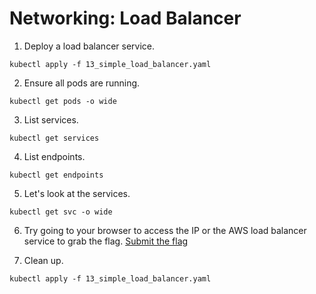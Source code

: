 # Networking: Load Balancer

1. Deploy a load balancer service.

```
kubectl apply -f 13_simple_load_balancer.yaml
```

2.  Ensure all pods are running.

```
kubectl get pods -o wide
```

3. List services.

```
kubectl get services
```

4. List endpoints.

```
kubectl get endpoints
```

5. Let's look at the services.

```
kubectl get svc -o wide
```

6. Try going to your browser to access the IP or the AWS load balancer service to grab the flag. [Submit the flag](https://devslop.ctfd.io/challenges#Challenge%2013-6)

7. Clean up.

```
kubectl apply -f 13_simple_load_balancer.yaml
```
